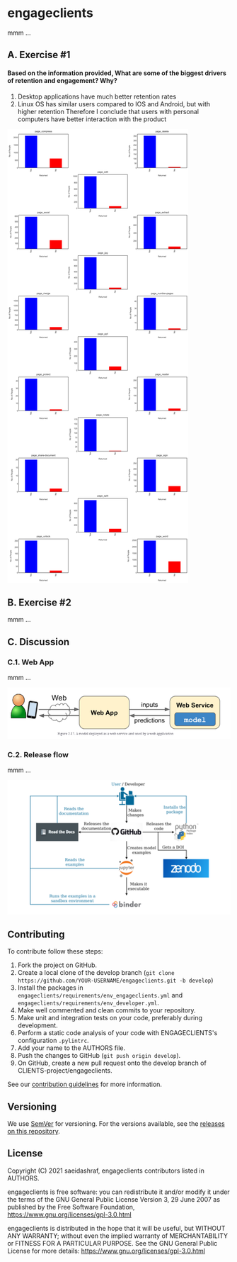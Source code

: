 # engageclients
mmm ...

## A. Exercise #1

#### Based on the information provided, What are some of the biggest drivers of retention and engagement? Why?
1. Desktop applications have much better retention rates
2. Linux OS has similar users compared to IOS and Android, but with higher retention
Therefore I conclude that users with personal computers have better interaction with the product


![Retention of Clients based on the page feature](Assets/page.png)


## B. Exercise #2
mmm ...



## C. Discussion

### C.1. Web App
mmm ...

![Retention of Clients Oroject Saeid Ashraf](Assets/web_app.PNG)

### C.2. Release flow
mmm ...

![Retention of Clients Oroject Saeid Ashraf](Assets/release_flow.PNG)



## Contributing

To contribute follow these steps:

1. Fork the project on GitHub.
2. Create a local clone of the develop branch (`git clone https://github.com/YOUR-USERNAME/engageclients.git -b develop`)
3. Install the packages in `engageclients/requirements/env_engageclients.yml` and `engageclients/requirements/env_developer.yml`.
4. Make well commented and clean commits to your repository.
5. Make unit and integration tests on your code, preferably during development.
6. Perform a static code analysis of your code with ENGAGECLIENTS's configuration `.pylintrc`.
7. Add your name to the AUTHORS file.
8. Push the changes to GitHub (`git push origin develop`).
9. On GitHub, create a new pull request onto the develop branch of CLIENTS-project/engageclients.

See our [contribution guidelines](http://www.saeidashraf.com/) for more information.

## Versioning

We use [SemVer](http://semver.org/) for versioning. For the versions available, see the [releases on this repository](https://github.com/engageclients/releases).

## License

Copyright (C) 2021 saeidashraf, engageclients contributors listed in AUTHORS.

engageclients is free software: you can redistribute it and/or modify it under the terms of the GNU General Public License Version 3, 29 June 2007 as published by the Free Software Foundation, https://www.gnu.org/licenses/gpl-3.0.html

engageclients is distributed in the hope that it will be useful, but WITHOUT ANY WARRANTY; without even the implied warranty of MERCHANTABILITY or FITNESS FOR A PARTICULAR PURPOSE. See the GNU General Public License for more details: https://www.gnu.org/licenses/gpl-3.0.html
